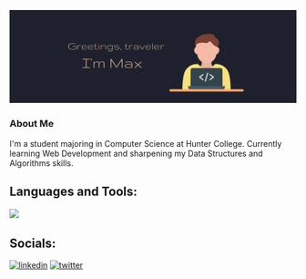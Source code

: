 ![Development](https://github.com/maxmeyaev/maxmeyaev/blob/main/banner1.png)

### About Me
I'm a student majoring in Computer Science at Hunter College. Currently learning Web Development and sharpening my Data Structures and Algorithms skills.

## Languages and Tools:
[![](https://skillicons.dev/icons?i=js,python,cpp,react,html,css,mysql,figma,git)](https://skillicons.dev)

## Socials:

[<img src='https://cdn.jsdelivr.net/npm/simple-icons@3.0.1/icons/linkedin.svg' alt='linkedin' height='40' color='white'>](https://www.linkedin.com/in/maxmeyaev/) [<img src='https://cdn.jsdelivr.net/npm/simple-icons@3.0.1/icons/twitter.svg' alt='twitter' height='40'>](https://twitter.com/maxnonchalant)  


